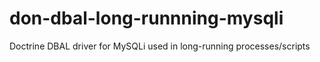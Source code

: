 # don-dbal-long-runnning-mysqli
Doctrine DBAL driver for MySQLi used in long-running processes/scripts

